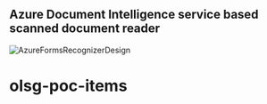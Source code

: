 ## Azure Document Intelligence service based scanned document reader

![AzureFormsRecognizerDesign](https://github.com/alex-peter-george/az-docintel-scan-reader/assets/159631787/934350a1-fd10-4f19-a885-a2b225562ec5)
# olsg-poc-items
